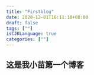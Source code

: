 ```yaml
---
title: "Firstblog"
date: 2020-12-01T16:11:10+08:00
draft: false
tags: [""]
isCJKLanguage: true
categories: [""]
---
```


## 这是我小苗第一个博客